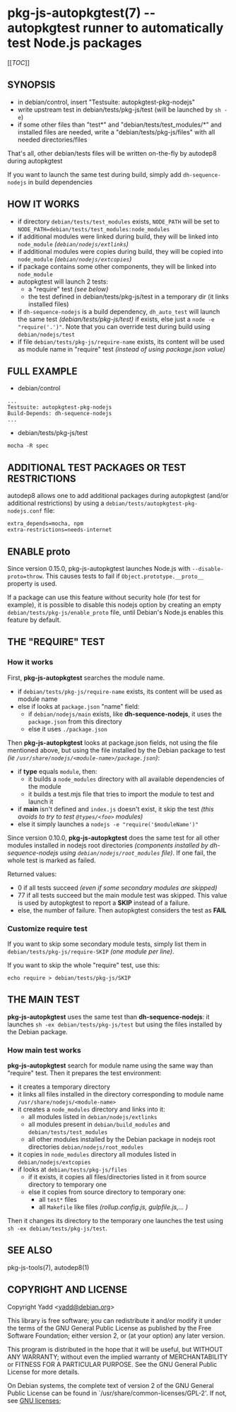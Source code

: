 # pkg-js-autopkgtest(7) -- autopkgtest runner to automatically test Node.js packages

[[_TOC_]]

## SYNOPSIS

* in debian/control, insert "Testsuite: autopkgtest-pkg-nodejs"
* write upstream test in debian/tests/pkg-js/test (will be launched by
  `sh -e`)
* if some other files than "test\*" and "debian/tests/test\_modules/\*"
  and installed files are needed, write a "debian/tests/pkg-js/files" with
  all needed directories/files

That's all, other debian/tests files will be written on-the-fly by
autodep8 during autopkgtest

If you want to launch the same test during build, simply add
`dh-sequence-nodejs` in build dependencies

## HOW IT WORKS

* if directory `debian/tests/test_modules` exists, `NODE_PATH` will be set
  to `NODE_PATH=debian/tests/test_modules:node_modules`
* if additional modules were linked during build, they will be linked into
  `node_module` _(`debian/nodejs/extlinks`)_
* if additional modules were copies during build, they will be copied into
  `node_module` _(`debian/nodejs/extcopies`)_
* if package contains some other components, they will be linked into
  `node_module`
* autopkgtest will launch 2 tests:
  * a "require" test _(see below)_
  * the test defined in debian/tests/pkg-js/test in a temporary dir (it
    links installed files)
* if `dh-sequence-nodejs` is a build dependency, `dh_auto_test` will
  launch the same test _(debian/tests/pkg-js/test)_ if exists, else just a
  `node -e "require('.')"`. Note that you can override test during build
  using `debian/nodejs/test`
* if file `debian/tests/pkg-js/require-name` exists, its content will be used
  as module name in "require" test _(instead of using package.json value)_

## FULL EXAMPLE

* debian/control

```
...
Testsuite: autopkgtest-pkg-nodejs
Build-Depends: dh-sequence-nodejs
...
```

* debian/tests/pkg-js/test

```shell
mocha -R spec
```

## ADDITIONAL TEST PACKAGES OR TEST RESTRICTIONS

autodep8 allows one to add additional packages during autopkgtest (and/or
additional restrictions) by using a `debian/tests/autopkgtest-pkg-nodejs.conf`
file:

```
extra_depends=mocha, npm
extra-restrictions=needs-internet
```

## ENABLE __proto__

Since version 0.15.0, pkg-js-autopkgtest launches Node.js with
`--disable-proto=throw`. This causes tests to fail if
`Object.prototype.__proto__` property is used.

If a package can use this feature without security hole (for test for example),
it is possible to disable this nodejs option by creating an empty
`debian/tests/pkg-js/enable_proto` file, until Debian's Node.js enables this
feature by default.

## THE "REQUIRE" TEST

### How it works

First, __pkg-js-autopkgtest__ searches the module name.

* if `debian/tests/pkg-js/require-name` exists, its content will be used as
  module name
* else if looks at `package.json` "name" field:
  * if `debian/nodejs/main` exists, like __dh-sequence-nodejs__, it uses the
    `package.json` from this directory
  * else it uses `./package.json`

Then __pkg-js-autopkgtest__ looks at package.json fields, not using the file
mentioned above, but using the file installed by the Debian package to test
_(ie `/usr/share/nodejs/<module-name>/package.json`)_:

* if __type__ equals `module`, then:
  * it builds a `node_modules` directory with all available dependencies of
    the module
  * it builds a test.mjs file that tries to import the module to test and
    launch it
* if __main__ isn't defined and `index.js` doesn't exist, it skip the test
  _(this avoids to try to test `@types/<foo>` modules)_
* else it simply launches a `nodejs -e "require('$moduleName')"`

Since version 0.10.0, __pkg-js-autopkgtest__ does the same test for all other
modules installed in nodejs root directories _(components installed by
dh-sequence-nodejs using `debian/nodejs/root_modules` file)_. If one fail, the
whole test is marked as failed.

Returned values:

* 0 if all tests succeed _(even if some secondary modules are skipped)_
* 77 if all tests succeed but the main module test was skipped. This value
  is used by autopkgtest to report a __SKIP__ instead of a failure.
* else, the number of failure. Then autopkgtest considers the test as __FAIL__

### Customize require test

If you want to skip some secondary module tests, simply list them in
`debian/tests/pkg-js/require-SKIP` _(one module per line)_.

If you want to skip the whole "require" test, use this:

```shell
echo require > debian/tests/pkg-js/SKIP
```

## THE MAIN TEST

__pkg-js-autopkgtest__ uses the same test than __dh-sequence-nodejs__: it
launches `sh -ex debian/tests/pkg-js/test` but using the files installed by
the Debian package.

### How main test works

__pkg-js-autopkgtest__ search for module name using the same way than "require"
test. Then it prepares the test environment:

* it creates a temporary directory
* it links all files installed in the directory corresponding to module name
  `/usr/share/nodejs/<module-name>`
* it creates a `node_modules` directory and links into it:
  * all modules listed in `debian/nodejs/extlinks`
  * all modules present in `debian/build_modules` and `debian/tests/test_modules`
  * all other modules installed by the Debian package in nodejs root directories
    `debian/nodejs/root_modules`
* it copies in `node_modules` directory all modules listed in
   `debian/nodejs/extcopies`
* if looks at `debian/tests/pkg-js/files`
  * if it exists, it copies all files/directories listed in it from source
     directory to temporary one
  * else it copies from source directory to temporary one:
    * all `test*` files
    * all `Makefile` like files _(rollup.config.js, gulpfile.js,... )_

Then it changes its directory to the temporary one launches the test using
`sh -ex debian/tests/pkg-js/test`.

## SEE ALSO

pkg-js-tools(7), autodep8(1)

## COPYRIGHT AND LICENSE

Copyright Yadd \<yadd@debian.org\>

This library is free software; you can redistribute it and/or modify
it under the terms of the GNU General Public License as published by
the Free Software Foundation; either version 2, or (at your option)
any later version.

This program is distributed in the hope that it will be useful,
but WITHOUT ANY WARRANTY; without even the implied warranty of
MERCHANTABILITY or FITNESS FOR A PARTICULAR PURPOSE.  See the
GNU General Public License for more details.

On Debian systems, the complete text of version 2 of the GNU General
Public License can be found in `/usr/share/common-licenses/GPL-2'.
If not, see [GNU licenses](http://www.gnu.org/licenses/);

